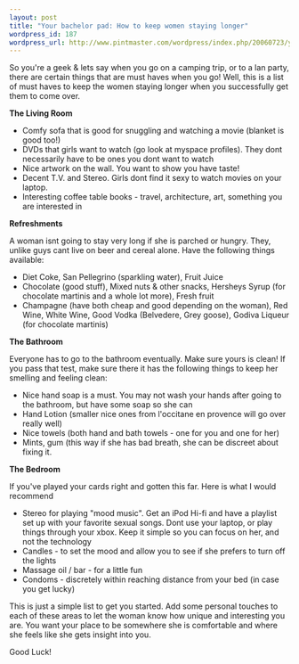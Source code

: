 ```yaml
--- 
layout: post
title: "Your bachelor pad: How to keep women staying longer"
wordpress_id: 187
wordpress_url: http://www.pintmaster.com/wordpress/index.php/20060723/your-bachelor-pad-how-to-keep-women-staying-longer/
---
```

So you're a geek & lets say when you go on a camping trip, or to a lan party, there are certain things that are must haves when you go! Well, this is a list of must haves to keep the women staying longer when you successfully get them to come over.
<span style="font-weight: bold" />

<strong>The Living Room</strong>
<ul>
	<li>Comfy sofa that is good for snuggling and watching a movie (blanket is good too!)</li>
	<li>DVDs that girls want to watch (go look at myspace profiles). They dont necessarily have to be ones you dont want to watch</li>
	<li>Nice artwork on the wall. You want to show you have taste!</li>
	<li>Decent T.V. and Stereo. Girls dont find it sexy to watch movies on your laptop.</li>
	<li>Interesting coffee table books - travel, architecture, art, something you are interested in</li>
</ul>
<span style="font-weight: bold">Refreshments</span>

A woman isnt going to stay very long if she is parched or hungry. They, unlike guys cant live on beer and cereal alone. Have the following things available:
<ul>
	<li>Diet Coke, San Pellegrino (sparkling water), Fruit Juice</li>
	<li>Chocolate (good stuff), Mixed nuts & other snacks, Hersheys Syrup (for chocolate martinis and a whole lot more), Fresh fruit</li>
	<li>Champagne (have both cheap and good depending on the woman), Red Wine, White Wine, Good Vodka (Belvedere, Grey goose), Godiva Liqueur (for chocolate martinis)</li>
</ul>
<span style="font-weight: bold">The Bathroom</span>

Everyone has to go to the bathroom eventually. Make sure yours is clean! If you pass that test, make sure there it has the following things to keep her smelling and feeling clean:
<ul>
	<li>Nice hand soap is a must. You may not wash your hands after going to the bathroom, but have some soap so she can</li>
	<li>Hand Lotion (smaller nice ones from l'occitane en provence will go over really well)</li>
	<li>Nice towels (both hand and bath towels - one for you and one for her)</li>
	<li>Mints, gum (this way if she has bad breath, she can be discreet about fixing it.</li>
</ul>
<strong>The Bedroom</strong>

If you've played your cards right and gotten this far. Here is what I would recommend
<ul>
	<li>Stereo for playing "mood music". Get an iPod Hi-fi and have a playlist set up with your favorite sexual songs. Dont use your laptop, or play things through your xbox. Keep it simple so you can focus on her, and not the technology</li>
	<li>Candles - to set the mood and allow you to see if she prefers to turn off the lights</li>
	<li>Massage oil / bar - for a little fun</li>
	<li>Condoms - discretely within reaching distance from your bed (in case you get lucky)</li>
</ul>
This is just a simple list to get you started. Add some personal touches to each of these areas to let the woman know how unique and interesting you are. You want your place to be somewhere she is comfortable and where she feels like she gets insight into you.

Good Luck!
